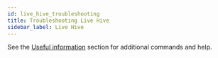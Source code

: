 ```yaml
---
id: live_hive_troubleshooting
title: Troubleshooting Live Hive
sidebar_label: Live Hive
---
```


See the [Useful information](./useful_info.md) section for additional commands and help.

[//]: <## Common issues and resolutions>

[//]: <There are no reported issues at present.>
